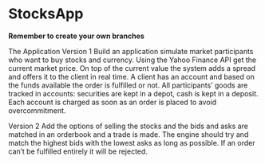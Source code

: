 # StocksApp

**Remember to create your own branches**

The Application
Version 1
Build an application simulate market participants who want to buy stocks and currency. Using the Yahoo Finance API get
the current market price. On top of the current value the system adds a spread and offers it to the client in real time.
 A client has an account and based on the funds available the order is fulfilled or not. All participants’ goods are
 tracked in accounts: securities are kept in a depot, cash is kept in a deposit. Each account is charged as soon
 as an order is placed to avoid overcommitment.

Version 2
Add the options of selling the stocks and the bids and asks are matched in an orderbook and a trade is made.
The engine should try and match the highest bids with the lowest asks as long as possible. If an order can’t be
fulfilled entirely it will be rejected.
